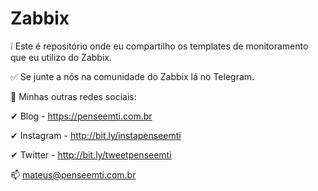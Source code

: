 # Zabbix

❕ Este é repositório onde eu compartilho os templates de monitoramento que eu utilizo do Zabbix.


✅ Se junte a nós na comunidade do Zabbix lá no Telegram.


📢 Minhas outras redes sociais:


✔ Blog           - https://penseemti.com.br

✔ Instagram - http://bit.ly/instapenseemti

✔ Twitter       - http://bit.ly/tweetpenseemti


📫 mateus@penseemti.com.br
